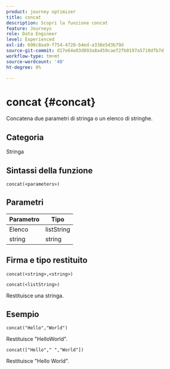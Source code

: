 ```yaml
---
product: journey optimizer
title: concat
description: Scopri la funzione concat
feature: Journeys
role: Data Engineer
level: Experienced
exl-id: 690c8aa9-f754-4720-b4ed-a338e5d3b79d
source-git-commit: d17e64e03d093a8a459caef2fb0197a5710dfb7d
workflow-type: tm+mt
source-wordcount: '40'
ht-degree: 0%

---
```


# concat {#concat}

Concatena due parametri di stringa o un elenco di stringhe.

## Categoria

Stringa

## Sintassi della funzione

`concat(<parameters>)`

## Parametri

| Parametro | Tipo |
|-----------|------------------|
| Elenco | listString |
| string | string |

## Firma e tipo restituito

`concat(<string>,<string>)`

`concat(<listString>)`

Restituisce una stringa.

## Esempio

`concat("Hello","World")`

Restituisce &quot;HelloWorld&quot;.

`concat(["Hello"," ","World"])`

Restituisce &quot;Hello World&quot;.
